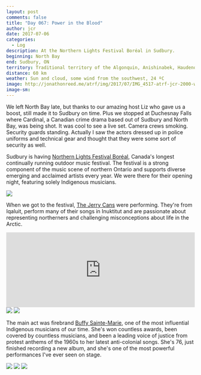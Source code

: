 ```yaml
---
layout: post
comments: false
title: "Day 067: Power in the Blood"
author: jcr
date: 2017-07-06
categories:
  - Log
description: At the Northern Lights Festival Boréal in Sudbury.
beginning: North Bay
end: Sudbury, ON
territory: Traditional territory of the Algonquin, Anishinabek, Haudenosaunee, Ojibway, Odawa and Cree
distance: 60 km
weather: Sun and cloud, some wind from the southwest, 24 ºC
image: http://jonathonreed.me/atrf/img/2017/07/IMG_4517-atrf-jcr-2000-web.jpg
image-sm:
---
```


We left North Bay late, but thanks to our amazing host Liz who gave us a boost, still made it to Sudbury on time. Plus we stopped at Duchesnay Falls where Cardinal, a Canadian crime drama based out of Sudbury and North Bay, was being shot. It was cool to see a live set. Camera crews smoking. Security guards standing. Actually I saw the actors dressed up in police uniforms and technical gear and thought that they were some sort of security as well.

Sudbury is having <a href="http://nlfb.ca" target="blank">Northern Lights Festival Boréal</a>, Canada's longest continually running outdoor music festival. The festival is a strong component of the music scene of northern Ontario and supports diverse emerging and acclaimed artists every year. We were there for their opening night, featuring solely Indigenous musicians.

<img src="http://jonathonreed.me/atrf/img/2017/07/NLFB_2017_Web-001.jpg">

When we got to the festival, <a href="http://www.thejerrycans.com" target="blank">The Jerry Cans</a> were performing. They're from Iqaluit, perform many of their songs in Inuktitut and are passionate about representing northerners and challenging misconceptions about life in the Arctic.

<iframe width="100%" height="200" scrolling="no" frameborder="no" src="https://w.soundcloud.com/player/?url=https%3A//api.soundcloud.com/tracks/280608450&amp;auto_play=false&amp;hide_related=false&amp;show_comments=true&amp;show_user=true&amp;show_reposts=false&amp;visual=true"></iframe>

<img src="http://jonathonreed.me/atrf/img/2017/07/IMG_4442-atrf-jcr-2000-web.jpg">

<img src="http://jonathonreed.me/atrf/img/2017/07/IMG_4439-atrf-jcr-2000-web.jpg">

The main act was firebrand <a href="https://en.wikipedia.org/wiki/Buffy_Sainte-Marie" target="blank">Buffy Sainte-Marie</a>, one of the most influential Indigenous musicians of our time. She's won countless awards, been covered by countless musicians, and been a leading voice of justice from protest anthems of the 1960s to her latest anti-colonial songs. She's 76, just finished recording a new album, and she's one of the most powerful performances I've ever seen on stage.

<img src="http://jonathonreed.me/atrf/img/2017/07/IMG_4475-atrf-jcr-2000-web.jpg">

<img src="http://jonathonreed.me/atrf/img/2017/07/IMG_4506-atrf-jcr-2000-web.jpg">

<img src="http://jonathonreed.me/atrf/img/2017/07/IMG_4496-atrf-jcr-2000-web.jpg">
